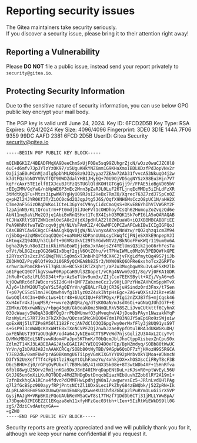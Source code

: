 # Reporting security issues

The Gitea maintainers take security seriously.  
If you discover a security issue, please bring it to their attention right away!

## Reporting a Vulnerability

Please **DO NOT** file a public issue, instead send your report privately to `security@gitea.io`.

## Protecting Security Information

Due to the sensitive nature of security information, you can use below GPG public key encrypt your mail body.

The PGP key is valid until June 24, 2024.
Key ID: 6FCD2D5B
Key Type: RSA
Expires: 6/24/2024
Key Size: 4096/4096
Fingerprint: 3DE0 3D1E 144A 7F06 9359  99DC AAFD 2381 6FCD 2D5B
UserID: Gitea Security <security@gitea.io>

```
-----BEGIN PGP PUBLIC KEY BLOCK-----

mQINBGK1Z/4BEADFMqXA9DeeChmSxUjF0Be5sq99ZUhgrZjcN/wOzz0wuCJZC0l8
4uC+d6mfv7JpJYlzYzOK97/x5UguKHkYNZ6mm1G9KHaXmoIBDLKDzfPdJopVNv2r
OajijaE0uMCnMjadlg5pbhMLRQG8a9J32yyaz7ZEAw72Ab31fvvcA53NkuqO4j2w
k7dtFQzhbNOYV0VffQT90WDZdalYHB1JHyEQ+70U9OjVD5ggNYSzX98Eu3Hjn7V7
kqFrcAxr5TE1elf0IXJcuBJtFzQSTUGlQldKOHtGTGgGjj9r/FFAE5ioBgVD05bV
rEEgIMM/GqYaG/nbNpWE6P3mEc2Mnn3pZaRJL0LuF26TLjnqEcMMDp5iIhLdFzXR
3tMdtKgQFu+Mtzs3ipwWARYgHyU09RJsI2HeBx7RmZO/Xqrec763Z7zdJ7SpCn0Z
q+pHZl24JYR0Kf3T/ZiOC0cGd2QJqpJtg5J6S/OqfX9NH6MsCczO8pUC1N/aHH2X
CTme2nF56izORqDWKoiICteL3GpYsCV9nyCidcCmoQsS+DKvE86YhIhVIVWGRY2F
lzpAjnN9/KLtQroutrm+Ft0mdjDiJUeFVl1cOHDhoyfCsQh62HumoyZoZvqzQd6e
AbN11nq6aViMe2Q3je1AbiBnRnQSHxt1Tc8X4IshO3MQK1Sk7oPI6LA5oQARAQAB
tCJHaXRlYSBTZWN1cml0eSA8c2VjdXJpdHlAZ2l0ZWEuaW8+iQJXBBMBCABBFiEE
PeA9HhRKfwaTWZncqv0jgW/NLVsFAmK1Z/4CGwMFCQPCZwAFCwkIBwICIgIGFQoJ
CAsCBBYCAwECHgcCF4AACgkQqv0jgW/NLVvnyxAAhxyNnWzw/rQO2qhzqicmZM94
njSbOg+U2qMBvCdaqCQQeC+uaMmMzkDPanUUmLcyCkWqfCjPNjeSXAkE9npepVJI
4HtmgxZQ94OU/h3CLbft+9GVRzUkVI29TSYGdvNtV2/BkNGoFFnKWQr119um0o6A
bgha2Uy5uY8o3ZIoiKkiHRaEoWIjjeBxJxYAojsZY4YElUmsQ3ik2joG6rhFesTa
ofVt/bL8G2xzpOG26WGIxBbqf2qjV6OtZ0hu/vtTPHeIWMLq0Mz0V3PEDQWfkGPE
i2RYxxYDs2xzJhSQWqTNVLSq0m5xTJnbHhQPfdCX4C2jvFKgLdfmytQq49S7jiJb
Z03HVOZ/PsyBlQfH9xJi06R5yQCMEA8h8Z5r3/NXW09kQ6OFRe6xshoTcxZGRPTo
srhwr3uPbmCRh+YEl7qBLU6+BC5k8IRTZXqhrj/aPJu3MxgbgwV8u3vLoFSXM2lb
a61FgeCQ0O7lkgVswwF0RppCaH9Ul3ZDapet/vCRg4NVwm9zOI/8q/Vj0FKA1GDR
JhRu8+Ce8zlFL65D34t+PprAzSeTlbv9um3x/ZIjCco7EEKSBylt+AZj/VyA6+e5
kjOQwRRc6dFJWBcorsSI2dG+H+QMF7ZabzmeCcz1v9HjLOPzYHoZAHhCmSppWTvX
AJy6+lhfW2OUTqQeYSi5Ag0EYrVn/gEQALrFLQjCR3GjuHSindz0rd3Fnx/t7Sen
T+p07yCSSoSlmnJHCQmwh4vfg1blyz0zZ4vkIhtpHsEgc+ZAG+WQXSsJ2iRz+eSN
GwoOQl4XC3n+QWkc1ws+btr48+6UqXIQU+F8TPQyx/PIgi2nZXJB7f5+mjCqsk46
XvH4nTr4kJjuqMSR/++wvre2qNQRa/q/dTsK0OaN/mJsdX6Oi+aGNaQJUhIG7F+E
ZDMkn/O6xnwWNzy/+bpg43qH/Gk0eakOmz5NmQLRkV58SZLiJvuCUtkttf6CyhnX
03OcWaajv5W8qA39dBYQgDrrPbBWUnwfO3yMveqhwV4JjDoe8sPAyn1NwzakNYqP
RzsWyLrLS7R7J9s3FkZXhQw/QQcsaSMcGNQO047dm1P83N8JY5aEpiRo9zSWjoiw
qoExANj5lUTZPe8M50lI182FrcjAN7dClO3QI6pg7wy0erMxfFly3j8UQ91ysS9T
s+GsP9I3cmWWQcKYxWHtE8xTXnNCVPFZQj2nwhJzae8ypfOtulBRA3dUKWGKuDH/
axFENhUsT397aOU3qkP/od4a64JyNIEo4CTTSPVeWd7njsGqli2U3A4xL2CcyYvt
D/MWcMBGEoLSNTswwKdom4FaJpn5KThnK/T0bQcmJblJhoCtppXisbexZnCpuS0x
Zdlm2T14KJ3LABEBAAGJAjwEGAEIACYWIQQ94D0eFEp/BpNZmdyq/SOBb80tWwUC
YrVn/gIbDAUJA8JnAAAKCRCq/SOBb80tWyTBD/9AGpW6QoDF7zYjHAozH9S5RGCA
Y7E82dG/0xmFUwPprAG0BKmmgU6TiipyVGmKIXGYYYU92pMnbvXkYQMoa+WJNncN
D3fY52UeXeffTf4cFpStlzi9xgYtOLhFamzYu/4xhkjOX+xhOSXscCiFRyT8cF3B
O6c5BHU+Zj0/rGPgOyPUbx7l7B9MubB/41nNX35k08e+8T3wtWDb4XF+15HnRfva
6fblO8wgU25Orv2Rm1jnKGa9DxJ8nE40IMrqDapENtDuL+zKJsvR0+ptWvEyL56U
GtJJG5un6mXiLKuRQT0DEv4MdZRHDgDstDnqcbEiazVEbUuvhZZob6lRY2A19m1+
7zfnDxkhqCA1RCnv4fdvcPdCMMFHwLpdhjgW0aI/uwgwrvsEz5+JRlnLvdQHlPAg
q7l2fGcBSpz9U0ayyfRPjPntsNCtZl1UDxGLeciPkZhyG84zEWQbk/j52ZpRN+Ik
ALpRLa8RBFmFSmXDUmwQrmm1EmARyQXwweKU31hf8ZGbCp2lPuRYm1LuGiirXSVP
GysjRAJgW+VRpBKOzFQoUAUbReVWSaCwT8s17THzf71DdDb6CTj31jMLLYWwBpA/
i73DgobDZMIGEZZC1EKqza8eh11xfyHFzGec03tbh+lIen+5IiRtWiEWkDS9ll0G
zgS/ZdziCvdAutqnGA==
=gZWO
-----END PGP PUBLIC KEY BLOCK-----

```

Security reports are greatly appreciated and we will publicly thank you for it, although we keep your name confidential if you request it.
